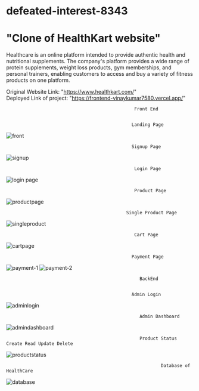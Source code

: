 # defeated-interest-8343
# "Clone of HealthKart website"
Healthcare is an online platform intended to provide authentic health and nutritional supplements. The company's platform provides a wide range of protein supplements, weight loss products, gym memberships, and personal trainers, enabling customers to access and buy a variety of fitness products on one platform.

Original Website Link: "https://www.healthkart.com/"
</br>
Deployed Link of project: "https://frontend-vinaykumar7580.vercel.app/"
                                                        
                                                    Front End     

                                                    
                                                   Landing Page
                                     
![front](https://github.com/bharat24862486/defeated-interest-8343/assets/102684173/58b58b0a-485f-4411-9218-8ef0fd72d27c)


                                                   Signup Page
                                                   
![signup](https://github.com/bharat24862486/defeated-interest-8343/assets/102684173/ed790a01-ea2d-453a-84b7-69e115efe4ef)


                                                    Login Page
                                                    
 ![login page](https://github.com/bharat24862486/defeated-interest-8343/assets/102684173/40eb67e0-1aea-49d3-9a8c-9edb4f41c4cb)
                                                   
                                                   
                                                    Product Page
                                                    
![productpage](https://github.com/bharat24862486/defeated-interest-8343/assets/102684173/b5e0d8e0-2632-4f7b-8e5d-a66f0dafd365)

                                                 Single Product Page
                                                 
![singleproduct](https://github.com/bharat24862486/defeated-interest-8343/assets/102684173/b9fa0c36-9526-4d50-a05d-8831795113e6)
                                                 
                                                    Cart Page
                                                    
![cartpage](https://github.com/bharat24862486/defeated-interest-8343/assets/102684173/61da7327-ed0c-46f7-a458-80fec90102a8)


                                                   Payment Page
                                                   
![payment-1](https://github.com/bharat24862486/defeated-interest-8343/assets/102684173/5d8a8e71-018f-4dfa-b056-92235dd007c2)
![payment-2](https://github.com/bharat24862486/defeated-interest-8343/assets/102684173/b3ed4a47-5396-4b99-941d-60753d89fb6e)

                                                      BackEnd
                                                      
                                                      
                                                   Admin Login
                                                   
![adminlogin](https://github.com/bharat24862486/defeated-interest-8343/assets/102684173/dbd6242f-bab8-45b8-818f-14dffac5713e)


                                                      Admin Dashboard
                                                      
 ![admindashboard](https://github.com/bharat24862486/defeated-interest-8343/assets/102684173/9c9e7056-4fa1-4672-bb04-96ad7c2d5638)
 
                                                      Product Status Create Read Update Delete
                                                      
                                                      
![productstatus](https://github.com/bharat24862486/defeated-interest-8343/assets/102684173/049e2ca9-ee70-49cd-a639-e7d321a361e7)


                                                              Database of HealthCare
                                                              
![database](https://github.com/bharat24862486/defeated-interest-8343/assets/102684173/95dd79df-1011-4a49-bd22-6c6e68b432b8)






                                                     







                                                   






                                                    
